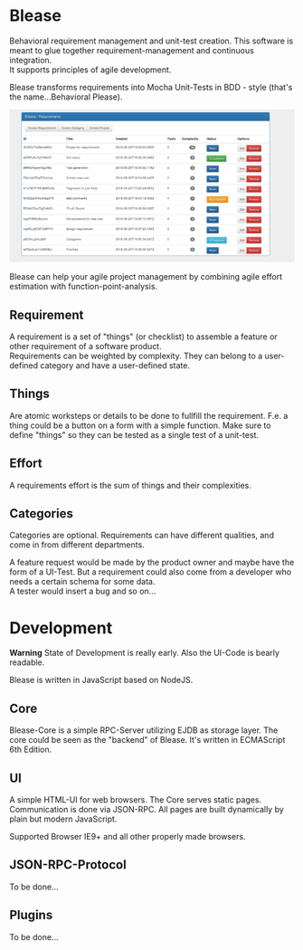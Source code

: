 # Blease
Behavioral requirement management and unit-test creation.
This software is meant to glue together requirement-management and continuous integration.  
It supports principles of agile development.  

Blease transforms requirements into Mocha Unit-Tests in BDD - style (that's the name...Behavioral Please).

![List View](https://raw.githubusercontent.com/stephanbruny/blease/master/public/screenshots/list.png)

Blease can help your agile project management by combining agile effort estimation with function-point-analysis.

## Requirement

A requirement is a set of "things" (or checklist) to assemble a feature or other requirement of a software product.  
Requirements can be weighted by complexity.
They can belong to a user-defined category and have a user-defined state.

## Things

Are atomic worksteps or details to be done to fullfill the requirement.
F.e. a thing could be a button on a form with a simple function.
Make sure to define "things" so they can be tested as a single test of a unit-test.

## Effort

A requirements effort is the sum of things and their complexities.

## Categories

Categories are optional.
Requirements can have different qualities, and come in from different departments.

A feature request would be made by the product owner and maybe have the form of a UI-Test.
But a requirement could also come from a developer who needs a certain schema for some data.  
A tester would insert a bug and so on...


# Development

**Warning** State of Development is really early. Also the UI-Code is bearly readable.

Blease is written in JavaScript based on NodeJS.

## Core

Blease-Core is a simple RPC-Server utilizing EJDB as storage layer.
The core could be seen as the "backend" of Blease. 
It's written in ECMAScript 6th Edition.

## UI

A simple HTML-UI for web browsers.
The Core serves static pages. Communication is done via JSON-RPC.
All pages are built dynamically by plain but modern JavaScript.

Supported Browser IE9+ and all other properly made browsers.


## JSON-RPC-Protocol

To be done...

## Plugins

To be done...
